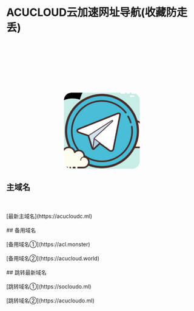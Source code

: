 # ACUCLOUD云加速网址导航(收藏防走丢)

<br />
<br />

<html>
<head>
    <title>JcMan</title>
    <style type="text/css">
    .image2{
        margin-top: 100px; 
        width:200px; 
        height:200px; 
        border-radius:20px; 
    }
    </style>
</head>
<body>
<center>
<img class="image2" src="/ssrlogo.jpg"/> 
</center>
</body>
</html>

## 主域名
<br />
<br />
[最新主域名](https://acucloudc.ml)
<br />
<br />
## 备用域名
<br />
<br />
[备用域名①](https://acl.monster)
<br />
<br />
[备用域名②](https://acucloud.world)
<br />
<br />
## 跳转最新域名
<br />
<br />
[跳转域名①](https://socloudo.ml)
<br />
<br />
[跳转域名②](https://acucloudo.ml)
<br />
<br />
